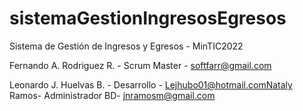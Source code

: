 # sistemaGestionIngresosEgresos
Sistema de Gestión de Ingresos y Egresos - MinTIC2022

Fernando A. Rodriguez R. - Scrum Master - softfarr@gmail.com

Leonardo J. Huelvas B.  - Desarrollo - Lejhubo01@hotmail.comNataly Ramos- Administrador BD- jnramosm@gmail.com
